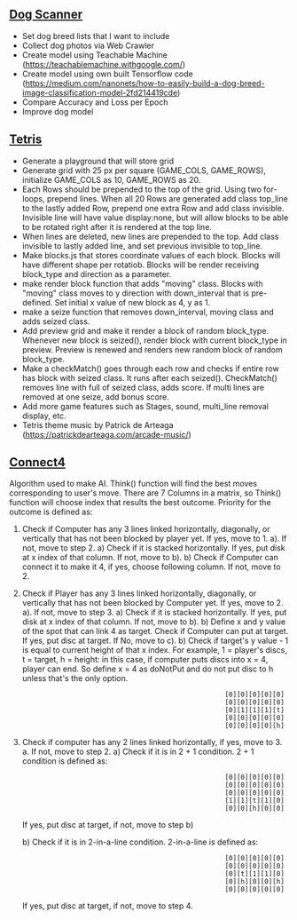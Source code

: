 <!--
**Jins10/Jins10** is a ✨ _special_ ✨ repository because its `README.md` (this file) appears on your GitHub profile.


-->
## [**Dog Scanner**](https://jins10.github.io/Profile/dogScanner.html)

- Set dog breed lists that I want to include
- Collect dog photos via Web Crawler
- Create model using Teachable Machine (https://teachablemachine.withgoogle.com/)
- Create model using own built Tensorflow code (https://medium.com/nanonets/how-to-easily-build-a-dog-breed-image-classification-model-2fd214419cde)
- Compare Accuracy and Loss per Epoch
- Improve dog model

## [**Tetris**](https://jins10.github.io/Profile/tetris.html) 
- Generate a playground that will store grid
- Generate grid with 25 px per square (GAME_COLS, GAME_ROWS), initialize GAME_COLS as 10, GAME_ROWS as 20.
- Each Rows should be prepended to the top of the grid. Using two for-loops, prepend lines. When all 20 Rows are generated add class top_line to the lastly added Row, prepend one extra Row and add class invisible. Invisible line will have value display:none, but will allow blocks to be able to be rotated right after it is rendered at the top line.
- When lines are deleted, new lines are prepended to the top. Add class invisible to lastly added line, and set  previous invisible to top_line.
- Make blocks.js that stores coordinate values of each block. Blocks will have different shape per rotatiob. Blocks will be render receiving block_type and direction as a parameter.
- make render block function that adds "moving" class. Blocks with "moving" class moves to y direction with down_interval that is pre-defined. Set initial x value of new block as 4, y as 1.
- make a seize function that removes down_interval, moving class and adds seized class.
- Add preview grid and make it render a block of random block_type. Whenever new block is seized(), render block with current block_type in preview. Preview is renewed and renders new random block of random block_type.
- Make a checkMatch() goes through each row and checks if entire row has block with seized class. It runs after each seized(). CheckMatch() removes line with full of seized class, adds score. If multi lines are removed at one seize, add bonus score. 
- Add more game features such as Stages, sound, multi_line removal display, etc.
- Tetris theme music by Patrick de Arteaga (https://patrickdearteaga.com/arcade-music/)

## [**Connect4**](https://jins10.github.io/Profile/connect4.html) 
Algorithm used to make AI.
Think() function will find the best moves corresponding to user's move. There are 7 Columns in a matrix, so Think() function will choose index that results the best outcome. Priority for the outcome is defined as:

1. Check if Computer has any 3 lines linked horizontally, diagonally, or vertically that has not been blocked by player yet. If yes, move to 1. a). If not, move to step 2.
   a) Check if it is stacked horizontally. If yes, put disk at x index of that column. If not, move to b).
   b) Check if Computer can connect it to make it 4, if yes, choose following column. If not, move to 2.
   
2. Check if Player has any 3 lines linked horizontally, diagonally, or vertically that has not been blocked by Computer yet. If yes, move to 2. a). If not, move to step 3.
  a) Check if it is stacked horizontally. If yes, put disk at x index of that column. If not, move to b).
  b) Define x and y value of the spot that can link 4 as target. Check if Computer can put at target. If yes, put disc at target. If No, move to c).
  b) Check if target's y value - 1 is equal to current height of that x index. For example, 1 = player's discs, t = target, h = height:
  in this case, if computer puts discs into x = 4, player can end. So define x = 4 as doNotPut and do not put disc to h unless that's the only option.
                                                    
                                                          [0][0][0][0][0]
                                                          [0][0][0][0][0]
                                                          [0][1][1][1][t]
                                                          [0][0][0][0][0]
                                                          [0][0][0][0][h]

3. Check if computer has any 2 lines linked horizontally, if yes, move to 3. a. If not, move to step 2.
  a) Check if it is in 2 + 1 condition. 2 + 1 condition is defined as:
                                                            
                                                          [0][0][0][0][0]
                                                          [0][0][0][0][0]
                                                          [0][0][0][0][0]
                                                          [1][1][t][1][0]
                                                          [0][0][h][0][0]
   
   If yes, put disc at target, if not, move to step b)
   
   b) Check if it is in 2-in-a-line condition. 2-in-a-line is defined as:
   
                                                          [0][0][0][0][0]
                                                          [0][0][0][0][0]
                                                          [0][t][1][1][0]
                                                          [0][h][0][0][h]
                                                          [0][0][0][0][0]
                                                          
   If yes, put disc at target, if not, move to step 4.
   
   
